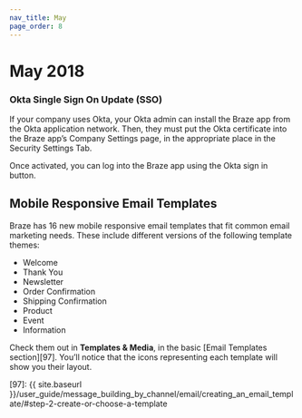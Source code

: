 ```yaml
---
nav_title: May
page_order: 8
---
```

# May 2018

### Okta Single Sign On Update (SSO)

If your company uses Okta, your Okta admin can install the Braze app from the Okta application network. Then, they must put the Okta certificate into the Braze app’s Company Settings page, in the appropriate place in the Security Settings Tab.

Once activated, you can log into the Braze app using the Okta sign in button.

## Mobile Responsive Email Templates

Braze has 16 new mobile responsive email templates that fit common email marketing needs. These include different versions of the following template themes:

- Welcome
- Thank You
- Newsletter
- Order Confirmation
- Shipping Confirmation
- Product
- Event
- Information

Check them out in __Templates & Media__, in the basic [Email Templates section][97]. You’ll notice that the icons representing each template will show you their layout.



[97]: {{ site.baseurl }}/user_guide/message_building_by_channel/email/creating_an_email_template/#step-2-create-or-choose-a-template

